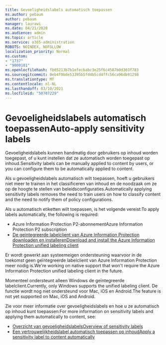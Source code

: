 ```yaml
---
title: Gevoeligheidslabels automatisch toepassen
ms.author: pebaum
author: pebaum
manager: laurawi
ms.date: 04/21/2020
ms.audience: admin
ms.topic: article
ms.service: o365-administration
ROBOTS: NOINDEX, NOFOLLOW
localization_priority: Normal
ms.custom:
- "1737"
- "9000181"
ms.openlocfilehash: fb05213b7b1efecbabc3e25f6c4587b0d303f783
ms.sourcegitcommit: 0eb4f9bde53395b5fd4b5cd4ffc56ca96db91298
ms.translationtype: MT
ms.contentlocale: nl-NL
ms.lasthandoff: 03/10/2021
ms.locfileid: "50707229"
---
```

# <a name="auto-apply-sensitivity-labels"></a><span data-ttu-id="d773b-102">Gevoeligheidslabels automatisch toepassen</span><span class="sxs-lookup"><span data-stu-id="d773b-102">Auto-apply sensitivity labels</span></span>

<span data-ttu-id="d773b-103">Gevoeligheidslabels kunnen handmatig door gebruikers op inhoud worden toegepast, of u kunt instellen dat ze automatisch worden toegepast op inhoud.</span><span class="sxs-lookup"><span data-stu-id="d773b-103">Sensitivity labels can be manually applied to content by users, or you can configure them to be automatically applied to content.</span></span>

<span data-ttu-id="d773b-104">Als u gevoeligheidslabels automatisch wilt toepassen, hoeft u gebruikers niet meer te trainen in het classificeren van inhoud en de noodzaak om ze op de hoogte te stellen van beleidsconfiguraties.</span><span class="sxs-lookup"><span data-stu-id="d773b-104">Automatically applying sensitivity labels removes the need to train users on how to classify content and the need to notify them of policy configurations.</span></span>

<span data-ttu-id="d773b-105">Als u automatisch etiketten wilt toepassen, is het volgende vereist:</span><span class="sxs-lookup"><span data-stu-id="d773b-105">To apply labels automatically, the following is required:</span></span>

- <span data-ttu-id="d773b-106">Azure Information Protection P2-abonnement</span><span class="sxs-lookup"><span data-stu-id="d773b-106">Azure Information Protection P2 subscription</span></span>
- [<span data-ttu-id="d773b-107">De geïntegreerde labelclient van Azure Information Protection downloaden en installeren</span><span class="sxs-lookup"><span data-stu-id="d773b-107">Download and install the Azure Information Protection unified labeling client</span></span>](https://docs.microsoft.com/azure/information-protection/rms-client/install-unifiedlabelingclient-app)

<span data-ttu-id="d773b-108">Er wordt gewerkt aan systeemeigen ondersteuning waarvoor in de toekomst geen geïntegreerde labelclient van Azure Information Protection meer nodig is.</span><span class="sxs-lookup"><span data-stu-id="d773b-108">We're working on native support that won't require the Azure Information Protection unified labeling client in the future.</span></span>

<span data-ttu-id="d773b-109">Momenteel ondersteunt alleen Windows de geïntegreerde labelclient.</span><span class="sxs-lookup"><span data-stu-id="d773b-109">Currently, only Windows supports the unified labeling client.</span></span>  <span data-ttu-id="d773b-110">De functie wordt nog niet ondersteund voor Mac, iOS en Android.</span><span class="sxs-lookup"><span data-stu-id="d773b-110">The feature is not yet supported on Mac, iOS and Android.</span></span>

<span data-ttu-id="d773b-111">Zie voor meer informatie over gevoeligheidslabels en hoe u ze automatisch op inhoud kunt toepassen:</span><span class="sxs-lookup"><span data-stu-id="d773b-111">For more information on sensitivity labels and applying them automatically to content,  see:</span></span>

- [<span data-ttu-id="d773b-112">Overzicht van gevoeligheidslabels</span><span class="sxs-lookup"><span data-stu-id="d773b-112">Overview of sensitivity labels</span></span>](https://docs.microsoft.com/microsoft-365/compliance/sensitivity-labels)
- [<span data-ttu-id="d773b-113">Een vertrouwelijkheidslabel automatisch toepassen op inhoud</span><span class="sxs-lookup"><span data-stu-id="d773b-113">Apply a sensitivity label to content automatically</span></span>](https://docs.microsoft.com/microsoft-365/compliance/apply-sensitivity-label-automatically)